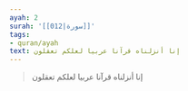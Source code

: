 ```yaml
---
ayah: 2
surah: '[[012|سورة]]'
tags:
- quran/ayah
text: إنا أنزلناه قرآنا عربيا لعلكم تعقلون
---
```

> إنا أنزلناه قرآنا عربيا لعلكم تعقلون
